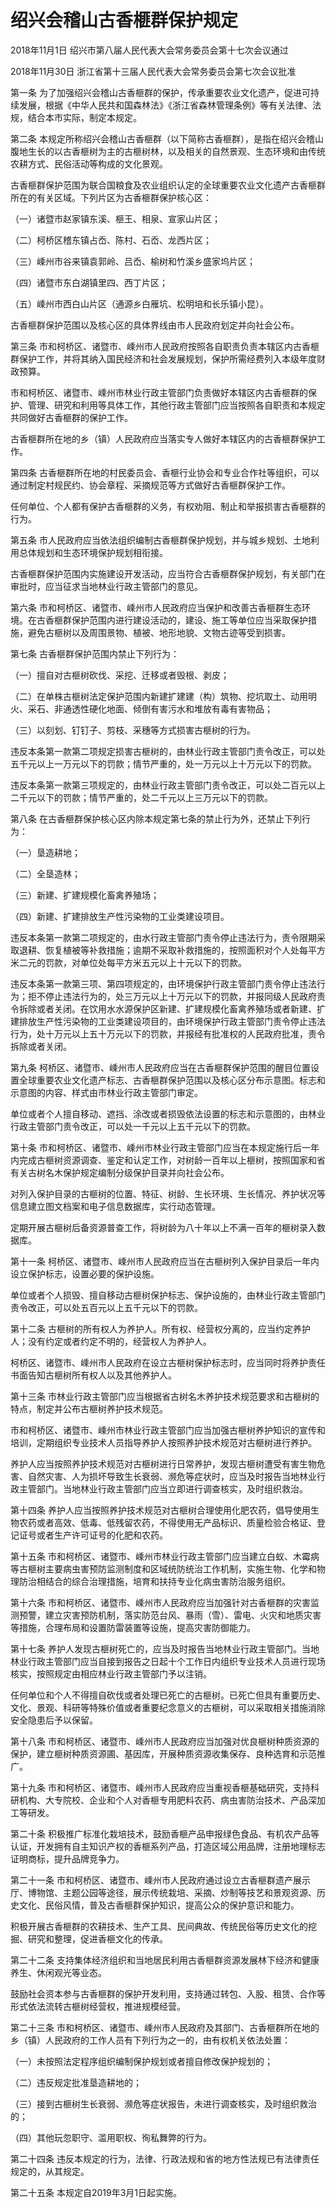 # 绍兴会稽山古香榧群保护规定

2018年11月1日 绍兴市第八届人民代表大会常务委员会第十七次会议通过

2018年11月30日 浙江省第十三届人民代表大会常务委员会第七次会议批准



第一条 为了加强绍兴会稽山古香榧群的保护，传承重要农业文化遗产，促进可持续发展，根据《中华人民共和国森林法》《浙江省森林管理条例》等有关法律、法规，结合本市实际，制定本规定。

第二条 本规定所称绍兴会稽山古香榧群（以下简称古香榧群），是指在绍兴会稽山腹地生长的以古香榧树为主的古榧树林，以及相关的自然景观、生态环境和由传统农耕方式、民俗活动等构成的文化景观。

古香榧群保护范围为联合国粮食及农业组织认定的全球重要农业文化遗产古香榧群所在的有关区域。下列片区为古香榧群保护核心区：

（一）诸暨市赵家镇东溪、榧王、相泉、宣家山片区；

（二）柯桥区稽东镇占岙、陈村、石岙、龙西片区；

（三）嵊州市谷来镇袁郭岭、吕岙、榆树和竹溪乡盛家坞片区；

（四）诸暨市东白湖镇里四、西丁片区；

（五）嵊州市西白山片区（通源乡白雁坑、松明培和长乐镇小昆）。

古香榧群保护范围以及核心区的具体界线由市人民政府划定并向社会公布。

第三条 市和柯桥区、诸暨市、嵊州市人民政府按照各自职责负责本辖区内古香榧群保护工作，并将其纳入国民经济和社会发展规划，保护所需经费列入本级年度财政预算。

市和柯桥区、诸暨市、嵊州市林业行政主管部门负责做好本辖区内古香榧群的保护、管理、研究和利用等具体工作，其他行政主管部门应当按照各自职责和本规定共同做好古香榧群的保护工作。

古香榧群所在地的乡（镇）人民政府应当落实专人做好本辖区内的古香榧群保护工作。

第四条 古香榧群所在地的村民委员会、香榧行业协会和专业合作社等组织，可以通过制定村规民约、协会章程、采摘规范等方式做好古香榧群保护工作。

任何单位、个人都有保护古香榧群的义务，有权劝阻、制止和举报损害古香榧群的行为。

第五条 市人民政府应当依法组织编制古香榧群保护规划，并与城乡规划、土地利用总体规划和生态环境保护规划相衔接。

古香榧群保护范围内实施建设开发活动，应当符合古香榧群保护规划，有关部门在审批时，应当征求当地林业行政主管部门的意见。

第六条 市和柯桥区、诸暨市、嵊州市人民政府应当保护和改善古香榧群生态环境。在古香榧群保护范围内进行建设活动的，建设、施工等单位应当采取保护措施，避免古榧树以及周围景物、植被、地形地貌、文物古迹等受到损害。

第七条 古香榧群保护范围内禁止下列行为：

（一）擅自对古榧树砍伐、采挖、迁移或者毁根、剥皮；

（二）在单株古榧树法定保护范围内新建扩建建（构）筑物、挖坑取土、动用明火、采石、非通透性硬化地面、倾倒有害污水和堆放有毒有害物品；

（三）以刻划、钉钉子、剪枝、采穗等方式损害古榧树的行为。

违反本条第一款第二项规定损害古榧树的，由林业行政主管部门责令改正，可以处五千元以上一万元以下的罚款；情节严重的，处一万元以上十万元以下的罚款。

违反本条第一款第三项规定的，由林业行政主管部门责令改正，可以处二百元以上二千元以下的罚款；情节严重的，处二千元以上三万元以下的罚款。

第八条 在古香榧群保护核心区内除本规定第七条的禁止行为外，还禁止下列行为：

（一）垦造耕地；

（二）全垦造林；

（三）新建、扩建规模化畜禽养殖场；

（四）新建、扩建排放生产性污染物的工业类建设项目。

违反本条第一款第二项规定的，由水行政主管部门责令停止违法行为，责令限期采取退耕、恢复植被等补救措施；逾期不采取补救措施的，按照面积对个人处每平方米二元的罚款，对单位处每平方米五元以上十元以下的罚款。

违反本条第一款第三项、第四项规定的，由环境保护行政主管部门责令停止违法行为；拒不停止违法行为的，处三万元以上十万元以下的罚款，并报同级人民政府责令拆除或者关闭。在饮用水水源保护区新建、扩建规模化畜禽养殖场或者新建、扩建排放生产性污染物的工业类建设项目的，由环境保护行政主管部门责令停止违法行为，处十万元以上五十万元以下的罚款，并报经有批准权的人民政府批准，责令拆除或者关闭。

第九条 柯桥区、诸暨市、嵊州市人民政府应当在古香榧群保护范围的醒目位置设置全球重要农业文化遗产标志、古香榧群保护范围以及核心区分布示意图。标志和示意图的内容、样式由市林业行政主管部门审定。

单位或者个人擅自移动、遮挡、涂改或者损毁依法设置的标志和示意图的，由林业行政主管部门责令改正，可以处一千元以上五千元以下的罚款。

第十条 市和柯桥区、诸暨市、嵊州市林业行政主管部门应当在本规定施行后一年内完成古榧树资源调查、鉴定和认定工作，对树龄一百年以上榧树，按照国家和省有关古树名木保护规定编制分级保护目录并向社会公布。

对列入保护目录的古榧树的位置、特征、树龄、生长环境、生长情况、养护状况等信息建立图文档案和电子信息数据库，实行动态管理。

定期开展古榧树后备资源普查工作，将树龄为八十年以上不满一百年的榧树录入数据库。

第十一条 柯桥区、诸暨市、嵊州市人民政府应当在古榧树列入保护目录后一年内设立保护标志，设置必要的保护设施。

单位或者个人损毁、擅自移动古榧树保护标志、保护设施的，由林业行政主管部门责令改正，可以处五百元以上五千元以下的罚款。

第十二条 古榧树的所有权人为养护人。所有权、经营权分离的，应当约定养护人；没有约定或者约定不明的，经营权人为养护人。

柯桥区、诸暨市、嵊州市人民政府在设立古榧树保护标志时，应当同时将养护责任书面告知古榧树所有权人以及其他养护人。

第十三条 市林业行政主管部门应当根据省古树名木养护技术规范要求和古榧树的特点，制定并公布古榧树养护技术规范。

市和柯桥区、诸暨市、嵊州市林业行政主管部门应当加强古榧树养护知识的宣传和培训，定期组织专业技术人员指导养护人按照养护技术规范对古榧树进行养护。

养护人应当按照养护技术规范对古榧树进行日常养护，发现古榧树遭受有害生物危害、自然灾害、人为损坏导致生长衰弱、濒危等症状时，应当及时报告当地林业行政主管部门。当地林业行政主管部门应当立即进行调查核实，及时组织救治。

第十四条 养护人应当按照养护技术规范对古榧树合理使用化肥农药，倡导使用生物农药或者高效、低毒、低残留农药，不得使用无产品标识、质量检验合格证、登记证号或者生产许可证号的化肥和农药。

第十五条 市和柯桥区、诸暨市、嵊州市林业行政主管部门应当建立白蚁、木霉病等古榧树主要病虫害预防监测制度和区域统防统治工作机制，实施生物、化学和物理防治相结合的综合治理措施，培育和扶持专业化病虫害防治服务组织。

第十六条 市和柯桥区、诸暨市、嵊州市人民政府应当加强针对古香榧群的灾害监测预警，建立灾害预防机制，落实防范台风、暴雨（雪）、雷电、火灾和地质灾害等措施，合理布局和设置防雷装置等设施，提高灾害防御能力。

第十七条 养护人发现古榧树死亡的，应当及时报告当地林业行政主管部门。当地林业行政主管部门应当自接到报告之日起十个工作日内组织专业技术人员进行现场核实，按照规定由相应林业行政主管部门予以注销。

任何单位和个人不得擅自砍伐或者处理已死亡的古榧树。已死亡但具有重要历史、文化、景观、科研等特殊价值或者重要纪念意义的古榧树，可以采取相关措施消除安全隐患后予以保留。

第十八条 市和柯桥区、诸暨市、嵊州市人民政府应当加强对优良榧树种质资源的保护，建立榧树种质资源圃、基因库，开展种质资源收集保存、良种选育和示范推广。

第十九条 市和柯桥区、诸暨市、嵊州市人民政府应当重视香榧基础研究，支持科研机构、大专院校、企业和个人对香榧专用肥料农药、病虫害防治技术、产品深加工等研发。

第二十条 积极推广标准化栽培技术，鼓励香榧产品申报绿色食品、有机农产品等认证，开发拥有自主知识产权的香榧系列产品，打造区域公用品牌，注册地理标志证明商标，提升品牌竞争力。

第二十一条 市和柯桥区、诸暨市、嵊州市人民政府通过设立古香榧群遗产展示厅、博物馆、主题公园等途径，展示传统栽培、采摘、炒制等技艺和景观资源、历史文化、民俗风情，普及古香榧群保护知识，提高公众的保护意识和能力。

积极开展古香榧群的农耕技术、生产工具、民间典故、传统民俗等历史文化的挖掘、研究和整理，促进香榧文化的传承。

第二十二条 支持集体经济组织和当地居民利用古香榧群资源发展林下经济和健康养生、休闲观光等业态。

鼓励社会资本参与古香榧群的保护开发利用，支持通过转包、入股、租赁、合作等形式依法流转古榧树经营权，推进规模经营。

第二十三条 市和柯桥区、诸暨市、嵊州市人民政府及其部门、古香榧群所在地的乡（镇）人民政府的工作人员有下列行为之一的，由有权机关依法处置：

（一）未按照法定程序组织编制保护规划或者擅自修改保护规划的；

（二）违反规定批准垦造耕地的；

（三）接到古榧树生长衰弱、濒危等症状报告，未进行调查核实，及时组织救治的；

（四）其他玩忽职守、滥用职权、徇私舞弊的行为。

第二十四条 违反本规定的行为，法律、行政法规和省的地方性法规已有法律责任规定的，从其规定。

第二十五条 本规定自2019年3月1日起实施。